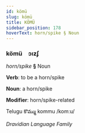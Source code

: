 ```yaml
---
id: kömü
slug: kömü
title: KÖMÜ
sidebar_position: 178
hoverText: horn/spike § Noun
---
```


### kömü&emsp;<span kind="abugida">ɔıƶʄ</span>

*horn/spike* **§** Noun

**Verb**: to be a horn/spike

**Noun**: a horn/spike

**Modifier**: horn/spike-related

Telugu కొమ్ము kommu /komːu/

*Dravidian Language Family*